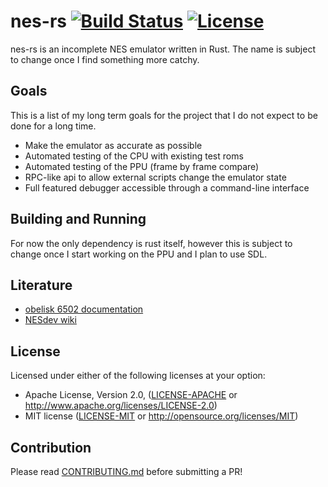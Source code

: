 # nes-rs [![Build Status](https://travis-ci.org/Reshurum/nes-rs.svg?branch=master)](https://travis-ci.org/Reshurum/nes-rs) [![License](https://img.shields.io/badge/license-MIT%2FApache--2.0-blue.svg)](CONTRIBUTING.md)

nes-rs is an incomplete NES emulator written in Rust. The name is subject
to change once I find something more catchy.

## Goals

This is a list of my long term goals for the project that I do not expect
to be done for a long time.

* Make the emulator as accurate as possible
* Automated testing of the CPU with existing test roms
* Automated testing of the PPU (frame by frame compare)
* RPC-like api to allow external scripts change the emulator state
* Full featured debugger accessible through a command-line interface

## Building and Running

For now the only dependency is rust itself, however this is subject to change
once I start working on the PPU and I plan to use SDL.

## Literature

* [obelisk 6502 documentation](http://www.obelisk.me.uk/6502/)
* [NESdev wiki](http://wiki.nesdev.com/w/index.php/Nesdev_Wiki)

## License

Licensed under either of the following licenses at your option:

 * Apache License, Version 2.0, ([LICENSE-APACHE](LICENSE-APACHE) or
   http://www.apache.org/licenses/LICENSE-2.0)
 * MIT license ([LICENSE-MIT](LICENSE-MIT) or
   http://opensource.org/licenses/MIT)

## Contribution

Please read [CONTRIBUTING.md](CONTRIBUTING.md) before submitting a PR!
